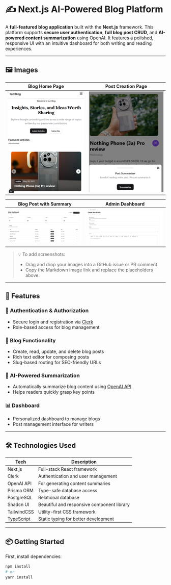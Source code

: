 # ✍️ Next.js AI-Powered Blog Platform

A **full-featured blog application** built with the **Next.js** framework. This platform supports **secure user authentication**, **full blog post CRUD**, and **AI-powered content summarization** using OpenAI. It features a polished, responsive UI with an intuitive dashboard for both writing and reading experiences.

---

## 🖼️ Images

| Blog Home Page                   | Post Creation Page               |
|---------------------------------|---------------------------------|
| ![Home](docs/images/blog.png)   | ![Create](docs/images/blog1.png) |

| Blog Post with Summary           | Admin Dashboard                 |
|---------------------------------|-------------------------------|
| ![Post](docs/images/blog2.png)  | ![Dashboard](docs/images/blog3.png) |


> 💡 To add screenshots:
> - Drag and drop your images into a GitHub issue or PR comment.
> - Copy the Markdown image link and replace the placeholders above.

---

## 🚀 Features

### 👤 Authentication & Authorization
- Secure login and registration via [Clerk](https://clerk.dev)
- Role-based access for blog management

### 📝 Blog Functionality
- Create, read, update, and delete blog posts
- Rich text editor for composing posts
- Slug-based routing for SEO-friendly URLs

### 🤖 AI-Powered Summarization
- Automatically summarize blog content using [OpenAI API](https://platform.openai.com/)
- Helps readers quickly grasp key points

### 📊 Dashboard
- Personalized dashboard to manage blogs
- Post management interface for writers

---

## 🛠️ Technologies Used

| Tech         | Description                                |
|--------------|--------------------------------------------|
| Next.js      | Full-stack React framework                 |
| Clerk        | Authentication and user management         |
| OpenAI API   | For generating content summaries           |
| Prisma ORM   | Type-safe database access                  |
| PostgreSQL   | Relational database                        |
| Shadcn UI    | Beautiful and responsive component library |
| TailwindCSS  | Utility-first CSS framework                |
| TypeScript   | Static typing for better development       |

---

## 📦 Getting Started

First, install dependencies:

```bash
npm install
# or
yarn install
